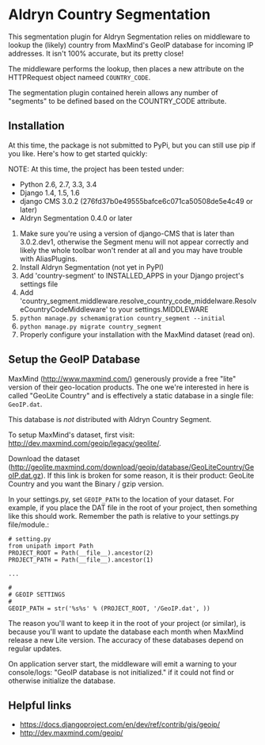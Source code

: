 Aldryn Country Segmentation
===========================

This segmentation plugin for Aldryn Segmentation relies on middleware to
lookup the (likely) country from MaxMind's GeoIP database for incoming IP
addresses. It isn't 100% accurate, but its pretty close!

The middleware performs the lookup, then places a new attribute on the
HTTPRequest object nameed `COUNTRY_CODE`.

The segmentation plugin contained herein allows any number of "segments" to be
defined based on the COUNTRY_CODE attribute.


Installation
------------

At this time, the package is not submitted to PyPi, but you can still use pip
if you like. Here's how to get started quickly:

NOTE: At this time, the project has been tested under:
- Python 2.6, 2.7, 3.3, 3.4
- Django 1.4, 1.5, 1.6
- django CMS 3.0.2 (276fd37b0e49555bafce6c071ca50508de5e4c49 or later)
- Aldryn Segmentation 0.4.0 or later

1. Make sure you're using a version of django-CMS that is later than
   3.0.2.dev1, otherwise the Segment menu will not appear correctly and likely
   the whole toolbar won't render at all and you may have trouble with
   AliasPlugins.
1. Install Aldryn Segmentation (not yet in PyPI)
1. Add 'country-segment' to INSTALLED_APPS in your Django project's
   settings file
1. Add 'country_segment.middleware.resolve_country_code_middelware.ResolveCountryCodeMiddleware'
   to your settings.MIDDLEWARE
1. `python manage.py schemamigration country_segment --initial`
1. `python manage.py migrate country_segment`
1. Properly configure your installation with the MaxMind dataset (read on).


Setup the GeoIP Database
------------------------

MaxMind (http://www.maxmind.com/) generously provide a free "lite" version of
their geo-location products. The one we're interested in here is called
"GeoLite Country" and is effectively a static database in a single file:
`GeoIP.dat`.

This database is *not* distributed with Aldryn Country Segment.

To setup MaxMind's dataset, first visit:
http://dev.maxmind.com/geoip/legacy/geolite/.

Download the dataset (http://geolite.maxmind.com/download/geoip/database/GeoLiteCountry/GeoIP.dat.gz).
If this link is broken for some reason, it is their product: GeoLite Country
and you want the Binary / gzip version.

In your settings.py, set `GEOIP_PATH` to the location of your dataset. For
example, if you place the DAT file in the root of your project, then something
like this should work. Remember the path is relative to your settings.py
file/module.:

````
# setting.py
from unipath import Path
PROJECT_ROOT = Path(__file__).ancestor(2)
PROJECT_PATH = Path(__file__).ancestor(1)

...

#
# GEOIP SETTINGS
#
GEOIP_PATH = str('%s%s' % (PROJECT_ROOT, '/GeoIP.dat', ))
````

The reason you'll want to keep it in the root of your project (or similar), is
because you'll want to update the database each month when MaxMind release a
new Lite version. The accuracy of these databases depend on regular updates.

On application server start, the middleware will emit a warning to your
console/logs: "GeoIP database is not initialized." if it could not find or
otherwise initialize the database.


Helpful links
-------------

- https://docs.djangoproject.com/en/dev/ref/contrib/gis/geoip/
- http://dev.maxmind.com/geoip/

